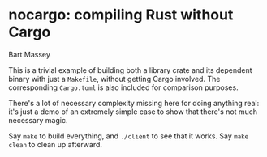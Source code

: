 # nocargo: compiling Rust without Cargo
Bart Massey

This is a trivial example of building both a library crate
and its dependent binary with just a `Makefile`, without
getting Cargo involved. The corresponding `Cargo.toml` is
also included for comparison purposes.

There's a lot of necessary complexity missing here for doing
anything real: it's just a demo of an extremely simple case
to show that there's not much necessary magic.

Say `make` to build everything, and `./client` to see that
it works. Say `make clean` to clean up afterward.
